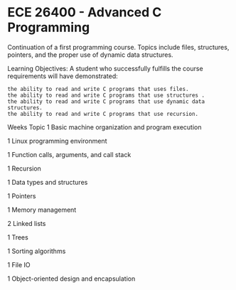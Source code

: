 ECE 26400 - Advanced C Programming
===========

Continuation of a first programming course. Topics include files, structures, pointers, and the proper use of dynamic data structures. 


Learning Objectives:
A student who successfully fulfills the course requirements will have demonstrated:

    the ability to read and write C programs that uses files.
    the ability to read and write C programs that use structures .
    the ability to read and write C programs that use dynamic data structures.
    the ability to read and write C programs that use recursion.



Weeks 	Topic
1 	    Basic machine organization and program execution

1 	    Linux programming environment
  
1 	    Function calls, arguments, and call stack

1 	    Recursion
  
1 	    Data types and structures

1 	    Pointers

1 	    Memory management

2 	    Linked lists

1 	    Trees

1 	    Sorting algorithms

1 	    File IO

1 	    Object-oriented design and encapsulation
